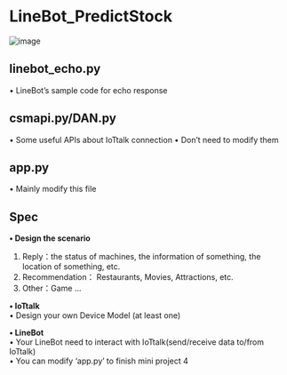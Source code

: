 # LineBot_PredictStock
![image](https://github.com/wengjiahuang0529/LineBot_PredictStock/assets/96289978/cc2e8b1e-5c86-4b3c-afe0-9795f447d62e)

**<h2>linebot_echo.py</h2>**
• LineBot’s sample code for echo response  

**<h2>csmapi.py/DAN.py</h2>**
• Some useful APIs about IoTtalk connection
• Don’t need to modify them
**<h2>app.py</h2>**
• Mainly modify this file

**<h2>Spec</h2>**
**• Design the scenario**  
1. Reply：the status of machines, the information of something, the location of something, etc.  
2. Recommendation： Restaurants, Movies, Attractions, etc.  
3. Other：Game …
   
**• IoTtalk**   
• Design your own Device Model (at least one) 

**• LineBot**  
• Your LineBot need to interact with IoTtalk(send/receive data to/from IoTtalk)  
• You can modify ‘app.py’ to finish mini project 4  

